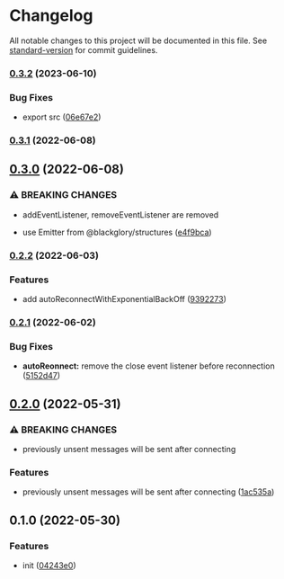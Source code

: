 # Changelog

All notable changes to this project will be documented in this file. See [standard-version](https://github.com/conventional-changelog/standard-version) for commit guidelines.

### [0.3.2](https://github.com/BlackGlory/extra-native-websocket/compare/v0.3.1...v0.3.2) (2023-06-10)


### Bug Fixes

* export src ([06e67e2](https://github.com/BlackGlory/extra-native-websocket/commit/06e67e26fe831449b865a8f54667600b3662d5b2))

### [0.3.1](https://github.com/BlackGlory/extra-native-websocket/compare/v0.3.0...v0.3.1) (2022-06-08)

## [0.3.0](https://github.com/BlackGlory/extra-native-websocket/compare/v0.2.2...v0.3.0) (2022-06-08)


### ⚠ BREAKING CHANGES

* addEventListener, removeEventListener are removed

* use Emitter from @blackglory/structures ([e4f9bca](https://github.com/BlackGlory/extra-native-websocket/commit/e4f9bca9d956c1046bccd4833003328ba50f69d1))

### [0.2.2](https://github.com/BlackGlory/extra-native-websocket/compare/v0.2.1...v0.2.2) (2022-06-03)


### Features

* add autoReconnectWithExponentialBackOff ([9392273](https://github.com/BlackGlory/extra-native-websocket/commit/9392273ede84b42112a1ae09246d2bffc6d1e02c))

### [0.2.1](https://github.com/BlackGlory/extra-native-websocket/compare/v0.2.0...v0.2.1) (2022-06-02)


### Bug Fixes

* **autoReonnect:** remove the close event listener before reconnection ([5152d47](https://github.com/BlackGlory/extra-native-websocket/commit/5152d47be6f02d1447bdffd45d97ccfbf01f3888))

## [0.2.0](https://github.com/BlackGlory/extra-native-websocket/compare/v0.1.0...v0.2.0) (2022-05-31)


### ⚠ BREAKING CHANGES

* previously unsent messages will be sent after connecting

### Features

* previously unsent messages will be sent after connecting ([1ac535a](https://github.com/BlackGlory/extra-native-websocket/commit/1ac535a0cb3364d1393930adbff2b204d0c9e2ed))

## 0.1.0 (2022-05-30)


### Features

* init ([04243e0](https://github.com/BlackGlory/extra-native-websocket/commit/04243e0c086572a595eae340de7f20a8e5997fc5))
